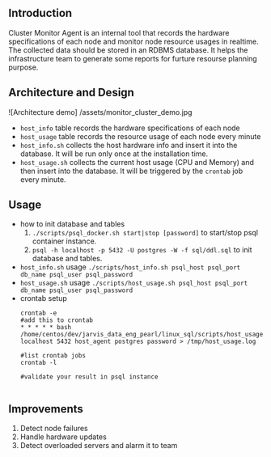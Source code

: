 
## Introduction
Cluster Monitor Agent is an internal tool that records the hardware specifications of each node and monitor node resource usages in realtime. The collected data should be stored in an RDBMS database. It helps the infrastructure team to generate some reports for furture resourse planning purpose. 


## Architecture and Design
![Architecture demo]
/assets/monitor_cluster_demo.jpg
* `host_info` table records the hardware specifications of each node
* `host_usage` table records the resource usage of each node every minute 
* `host_info.sh` collects the host hardware info and insert it into the database. It will be run only once at the installation time.
* `host_usage.sh` collects the current host usage (CPU and Memory) and then insert into the database. It will be triggered by the `crontab` job every minute.


## Usage
* how to init database and tables
	1. `./scripts/psql_docker.sh start|stop [password]` to start/stop psql container instance.
	2. `psql -h localhost -p 5432 -U postgres -W -f sql/ddl.sql` to init database and tables.
*  `host_info.sh` usage
	`./scripts/host_info.sh psql_host psql_port db_name psql_user psql_password`
* `host_usage.sh` usage
	`./scripts/host_usage.sh psql_host psql_port db_name psql_user psql_password`
*  crontab setup
	```to run host_usage every minute using crontab, open the terminal
	crontab -e
	#add this to crontab
	* * * * * bash /home/centos/dev/jarvis_data_eng_pearl/linux_sql/scripts/host_usage.sh localhost 5432 host_agent postgres password > /tmp/host_usage.log

	#list crontab jobs
	crontab -l

	#validate your result in psql instance


## Improvements 
1. Detect node failures
2. Handle hardware updates
3. Detect overloaded servers and alarm it to team


